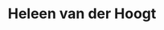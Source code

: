 ---
category: residents
layout: post
title: Heleen van der Hoogt
profession: illustrations
website: www.hoogdroog.nl
image: /images/residents/heleenvanderhoogt_01.png
---